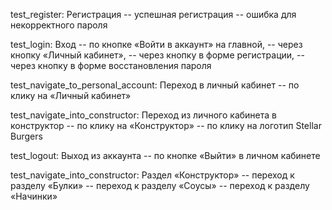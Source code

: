 test_register:
Регистрация 
    -- успешная регистрация
    -- ошибка для некорректного пароля


test_login:
Вход
    -- по кнопке «Войти в аккаунт» на главной,
    -- через кнопку «Личный кабинет»,
    -- через кнопку в форме регистрации,
    -- через кнопку в форме восстановления пароля


test_navigate_to_personal_account:
Переход в личный кабинет
    -- по клику на «Личный кабинет»


test_navigate_into_constructor:
Переход из личного кабинета в конструктор
    -- по клику на «Конструктор»
    -- по клику на логотип Stellar Burgers

   
test_logout:
Выход из аккаунта
    -- по кнопке «Выйти» в личном кабинете


test_navigate_into_constructor:
Раздел «Конструктор» 
    -- переход к разделу «Булки»
    -- переход к разделу «Соусы»
    -- переход к разделу «Начинки»
